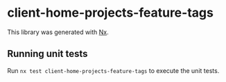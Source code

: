 # client-home-projects-feature-tags

This library was generated with [Nx](https://nx.dev).

## Running unit tests

Run `nx test client-home-projects-feature-tags` to execute the unit tests.
